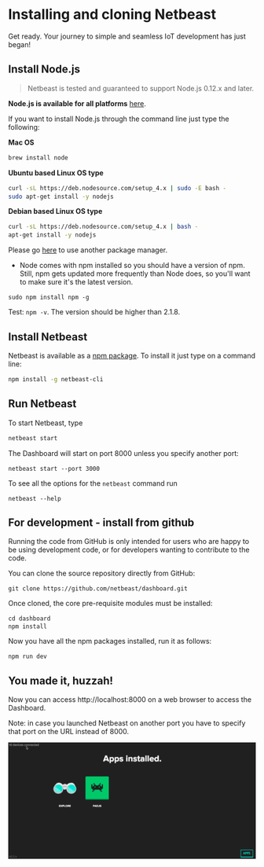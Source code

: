 # Installing and cloning Netbeast

Get ready. Your journey to simple and seamless IoT development has just began!

## Install Node.js

> Netbeast is tested and guaranteed to support Node.js 0.12.x and later.

**Node.js is available for all platforms** [here](https://nodejs.org/en/download/).

If you want to install Node.js through the command line just type the following:

**Mac OS**
```bash
brew install node
```

**Ubuntu based Linux OS type**
```bash
curl -sL https://deb.nodesource.com/setup_4.x | sudo -E bash -
sudo apt-get install -y nodejs
````

**Debian based Linux OS type**
```bash
curl -sL https://deb.nodesource.com/setup_4.x | bash -
apt-get install -y nodejs
```

Please go [here](https://nodejs.org/en/download/package-manager/) to use another package manager.

- Node comes with npm installed so you should have a version of npm. Still, npm gets updated more frequently than Node does, so you'll want to make sure it's the latest version.

```
sudo npm install npm -g
```

Test: ```npm -v```. The version should be higher than 2.1.8.

## Install Netbeast

Netbeast is available as a [npm package](https://www.npmjs.com/package/netbeast-cli). To install it just type on a command line:

``` bash
npm install -g netbeast-cli
```

## Run Netbeast

To start Netbeast, type

```bash
netbeast start
```

The Dashboard will start on port 8000 unless you specify another port:
```
netbeast start --port 3000
```

To see all the options for the ```netbeast``` command run
```
netbeast --help
```

## For development - install from github

Running the code from GitHub is only intended for users who are happy to be using development code, or for developers wanting to contribute to the code.

You can clone the source repository directly from GitHub:
```
git clone https://github.com/netbeast/dashboard.git
```

Once cloned, the core pre-requisite modules must be installed:

```
cd dashboard
npm install
```

Now you have all the npm packages installed, run it as follows:

```
npm run dev
```

##  You made it, huzzah!

Now you can access http://localhost:8000 on a web browser to access the Dashboard.

Note: in case you launched Netbeast on another port you have to specify that port on the URL instead of 8000.

![Demo Dashboard](../../img/dashboard-demo.gif)



